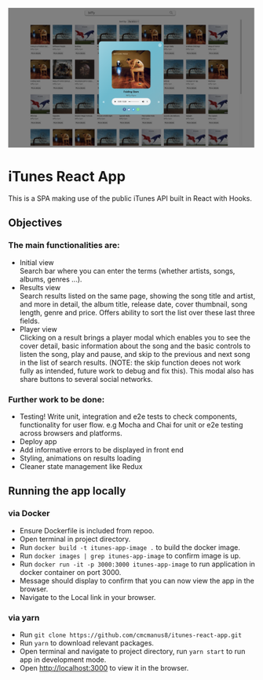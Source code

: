 ![alt text](https://github.com/cmcmanus8/itunes-react-app/blob/main/src/images/screenshot.png?raw=true)

# iTunes React App

This is a SPA making use of the public iTunes API built in React with Hooks.

## Objectives

### The main functionalities are:

- Initial view\
Search bar where you can enter the terms (whether artists, songs, albums, genres ...). 
- Results view\
Search results listed on the same page, showing the song title and artist, and more in detail, the album title, release date, cover thumbnail, song length, genre and price. Offers ability to sort the list over these last three fields.
- Player view\
Clicking on a result brings a player modal which enables you to see the cover detail, basic information about the song and the basic controls to listen the song, play and pause, and skip to the previous and next song in the list of search results. (NOTE: the skip function deoes not work fully as intended, future work to debug and fix this). This modal also has share buttons to several social networks.

### Further work to be done:
- Testing! Write unit, integration and e2e tests to check components, functionality for user flow.
e.g Mocha and Chai for unit or e2e testing across browsers and platforms.
- Deploy app
- Add informative errors to be displayed in front end
- Styling, animations on results loading
- Cleaner state management like Redux

## Running the app locally

### via Docker
- Ensure Dockerfile is included from repoo.
- Open terminal in project directory.
- Run `docker build -t itunes-app-image .` to build the docker image.
- Run `docker images | grep itunes-app-image` to confirm image is up.
- Run `docker run -it -p 3000:3000 itunes-app-image` to run application in docker container on port 3000.
- Message should display to confirm that you can now view the app in the browser.
- Navigate to the Local link in your browser.

### via yarn
- Run `git clone https://github.com/cmcmanus8/itunes-react-app.git`
- Run `yarn` to download relevant packages.
- Open terminal and navigate to project directory, run `yarn start` to run app in development mode.
- Open [http://localhost:3000](http://localhost:3000) to view it in the browser.
